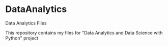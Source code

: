 # DataAnalytics
Data Analytics Files

This repository contains my files for "Data Analytics and Data Science with Python" project
